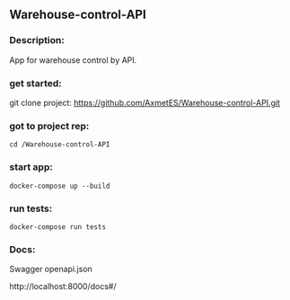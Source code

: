 ## Warehouse-control-API

### Description:
App for warehouse control by API.

### get started:
git clone project:
https://github.com/AxmetES/Warehouse-control-API.git

### got to project rep:
```cd /Warehouse-control-API```

### start app:
```docker-compose up --build```

### run tests:
```docker-compose run tests```

### Docs:
Swagger openapi.json

http://localhost:8000/docs#/

